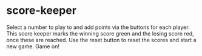 # score-keeper
Select a number to play to and add points via the buttons for each player. This score keeper marks the winning score green and the losing score red, once these are reached. Use the reset button to reset the scores and start a new game. Game on! 
